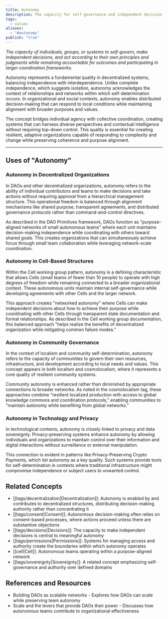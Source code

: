 ```yaml
---
title: Autonomy
description: The capacity for self-governance and independent decision-making within interconnected systems, enabling decentralized coordination without central control 
tags: 
  - values
aliases:
  - "#autonomy"
publish: "true"
---
```


_The capacity of individuals, groups, or systems to self-govern, make independent decisions, and act according to their own principles and judgments while remaining accountable for outcomes and participating in larger coordination frameworks._

Autonomy represents a fundamental quality in decentralized systems, balancing independence with interdependence. Unlike complete independence, which suggests isolation, autonomy acknowledges the context of relationships and networks within which self-determination occurs. In organizational and social contexts, autonomy enables distributed decision-making that can respond to local conditions while maintaining alignment with broader purposes and values.

The concept bridges individual agency with collective coordination, creating systems that can harness diverse perspectives and contextual intelligence without requiring top-down control. This quality is essential for creating resilient, adaptive organizations capable of responding to complexity and change while preserving coherence and purpose alignment.

---

## Uses of "Autonomy"

### Autonomy in Decentralized Organizations

In DAOs and other decentralized organizations, autonomy refers to the ability of individual contributors and teams to make decisions and take actions without requiring approval from a hierarchical management structure. This operational freedom is balanced through alignment mechanisms like shared purpose, transparent agreements, and distributed governance protocols rather than command-and-control directives.

As described in the DAO Primitives framework, DAOs function as "purpose-aligned networks of small autonomous teams" where each unit maintains decision-making independence while coordinating with others toward shared goals. This creates organizations that can simultaneously achieve focus through small team collaboration while leveraging network-scale coordination.

### Autonomy in Cell-Based Structures

Within the Cell working group pattern, autonomy is a defining characteristic that allows Cells (small teams of fewer than 10 people) to operate with high degrees of freedom while remaining connected to a broader organizational context. These autonomous units maintain internal self-governance while developing agreements with other Cells and the larger network.

This approach creates "networked autonomy" where Cells can make independent decisions about how to achieve their purpose while coordinating with other Cells through transparent state documentation and formal relationships. As described in the Cell working group documentation, this balanced approach "helps realize the benefits of decentralized organization while mitigating common failure modes."

### Autonomy in Community Governance

In the context of localism and community self-determination, autonomy refers to the capacity of communities to govern their own resources, infrastructure, and development according to local needs and values. This concept appears in both localism and cosmolocalism, where it represents a core quality of resilient community systems.

Community autonomy is enhanced rather than diminished by appropriate connections to broader networks. As noted in the cosmolocalism tag, these approaches combine "resilient localized production with access to global knowledge commons and coordination protocols," enabling communities to "maintain autonomy while benefiting from global networks."

### Autonomy in Technology and Privacy

In technological contexts, autonomy is closely linked to privacy and data sovereignty. Privacy-preserving systems enhance autonomy by allowing individuals and organizations to maintain control over their information and digital interactions without surveillance or external manipulation.

This connection is evident in patterns like Privacy-Preserving Crypto Payments, which list autonomy as a key quality. Such systems provide tools for self-determination in contexts where traditional infrastructure might compromise independence or subject users to unwanted control.

## Related Concepts

- [[tags/decentralization|Decentralization]]: Autonomy is enabled by and contributes to decentralized structures, distributing decision-making authority rather than concentrating it
- [[tags/consent|Consent]]: Autonomous decision-making often relies on consent-based processes, where actions proceed unless there are substantive objections
- [[tags/decisions|Decisions]]: The capacity to make independent decisions is central to meaningful autonomy
- [[tags/permissions|Permissions]]: Systems for managing access and authority create the boundaries within which autonomy operates
- [[cell|Cell]]: Autonomous teams operating within a purpose-aligned network
- [[tags/sovereignty|Sovereignty]]: A related concept emphasizing self-governance and authority over defined domains

## References and Resources

- Building DAOs as scalable networks - Explores how DAOs can scale while preserving team autonomy
- Scale and the levers that provide DAOs their power - Discusses how autonomous teams contribute to organizational effectiveness
